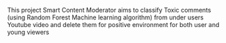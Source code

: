 This project Smart Content Moderator aims to classify Toxic comments (using Random Forest Machine learning algorithm) from under users Youtube video and delete them for positive environment for both user and young viewers
